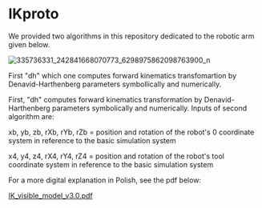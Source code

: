 # IKproto

We provided two algorithms in this repository dedicated to the robotic arm given below.

![335736331_242841668070773_6298975862098763900_n](https://user-images.githubusercontent.com/83645103/226197082-3bd30e9d-580a-433e-be26-4f288e85383c.png)

First "dh" which one computes forward kinematics transfomartion by Denavid-Harthenberg parameters symbollically and numerically.

First, "dh" computes forward kinematics transformation by Denavid-Harthenberg parameters symbolically and numerically. 
Inputs of second algorithm are:

  xb, yb, zb, rXb, rYb, rZb = position and rotation of the robot's 0 coordinate system in reference to the basic simulation system
  
  x4, y4, z4, rX4, rY4, rZ4 = position and rotation of the robot's tool coordinate system in reference to the basic simulation system
  
For a more digital explanation in Polish, see the pdf below:

[IK_visible_model_v3.0.pdf](https://github.com/RadoslawDebinski/IKproto/files/11011911/IK_visible_model_v3.0.pdf)
